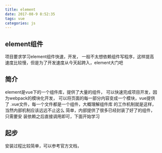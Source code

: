 ```yaml
---
title: element
date: 2017-08-9 8:52:35
tags: vue
categories: js
---
```



<div><!-- more--></div>

## element组件

项目要求学习element组件快速，开发， 一般不太想依赖组件写程序，这样提高速度比较慢，但是为了开发速度从今天起跨入，element大门吧

## 简介

element是vue下的一个组件库，提供了大量的组件，
可以快速完成项目开发，因为webpack的模块化开发，
可以将页面的每一部分内容变成一个模块，vue提供了
.vue文件，每一个文件都是一个组件，大概理解组件库
的工作机制就是这样，当然内部机制应该远远不止这么
简单，内部提供了很多已经封装了好了的组件，只需要安
装依赖之后直接调用即可，下面开始学习

## 起步

安装过程比较简单，可以参考官方文档，